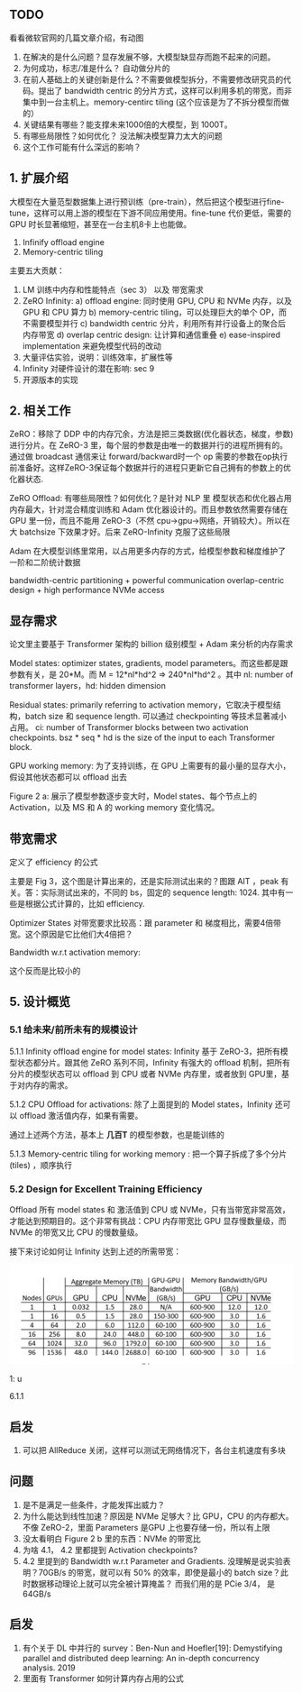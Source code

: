 ## TODO
看看微软官网的几篇文章介绍，有动图

1. 在解决的是什么问题？显存发展不够，大模型缺显存而跑不起来的问题。
2. 为何成功，标志/准是什么？ 自动做分片的
3. 在前人基础上的关键创新是什么？不需要做模型拆分，不需要修改研究员的代码。提出了 bandwidth centric 的分片方式，这样可以利用多机的带宽，而非集中到一台主机上。memory-centirc tiling (这个应该是为了不拆分模型而做的）
4. 关键结果有哪些？能支撑未来1000倍的大模型，到 1000T。
5. 有哪些局限性？如何优化？ 没法解决模型算力太大的问题
6. 这个工作可能有什么深远的影响？


## 1. 扩展介绍

大模型在大量范型数据集上进行预训练（pre-train），然后把这个模型进行fine-tune，这样可以用上游的模型在下游不同应用使用。fine-tune 代价更低，需要的GPU 时长显著缩短，甚至在一台主机8卡上也能做。

1. Infinify offload engine
2. Memory-centric tiling

主要五大贡献：

1. LM 训练中内存和性能特点（sec 3） 以及 带宽需求
2. ZeRO Infinity: a) offload engine: 同时使用 GPU, CPU 和 NVMe 内存，以及 GPU 和 CPU 算力 b) memory-centric tiling，可以处理巨大的单个 OP，而不需要模型并行 c) bandwidth centric 分片，利用所有并行设备上的聚合后内存带宽 d) overlap centric design: 让计算和通信重叠 e) ease-inspired implementation 来避免模型代码的改动
3. 大量评估实验，说明：训练效率，扩展性等
4. Infinity 对硬件设计的潜在影响: sec 9
5. 开源版本的实现

## 2. 相关工作
ZeRO：移除了 DDP 中的内存冗余，方法是把三类数据(优化器状态，梯度，参数)进行分片。在 ZeRO-3 里，每个层的参数是由唯一的数据并行的进程所拥有的。通过做 broadcast 通信来让 forward/backward时一个 op 需要的参数在op执行前准备好。这样ZeRO-3保证每个数据并行的进程只更新它自己拥有的参数上的优化器状态.

ZeRO Offload: 有哪些局限性？如何优化？是针对 NLP 里 模型状态和优化器占用内存最大，针对混合精度训练和 Adam 优化器设计的。而且参数依然需要存储在GPU 里一份，而且不能用 ZeRO-3（不然 cpu->gpu->网络，开销较大）。所以在大 batchsize 下效果才好。后来 ZeRO-Infinity 克服了这些局限

Adam 在大模型训练里常用，以占用更多内存的方式，给模型参数和梯度维护了一阶和二阶统计数据

bandwidth-centric partitioning + powerful communication overlap-centric design + high performance NVMe access 

## 显存需求
论文里主要基于 Transformer 架构的 billion 级别模型 +  Adam 来分析的内存需求

Model states: optimizer states, gradients, model parameters。而这些都是跟参数有关，是 20*M。而 M = 12\*nl\*hd^2 => 240\*nl\*hd^2 。其中 nl: number of transformer layers，hd: hidden dimension

Residual states: primarily referring to activation memory，它取决于模型结构，batch size 和 sequence length. 可以通过 checkpointing 等技术显著减小占用。 ci: number of Transformer blocks between two activation checkpoints. bsz * seq * hd is the size of the input to each Transformer block.

GPU working memory: 为了支持训练，在 GPU 上需要有的最小量的显存大小，假设其他状态都可以 offload 出去

Figure 2 a: 展示了模型参数逐步变大时，Model states、每个节点上的 Activation，以及 MS 和 A 的 working memory 变化情况。


## 带宽需求

定义了 efficiency 的公式

主要是 Fig 3，这个图是计算出来的，还是实际测试出来的？图跟 AIT ，peak 有关。答：实际测试出来的，不同的 bs，固定的 sequence length: 1024. 其中有一些是根据公式计算的，比如 efficiency. 

Optimizer States 对带宽要求比较高：跟 parameter 和 梯度相比，需要4倍带宽。这个原因是它比他们大4倍把？

Bandwidth w.r.t activation memory:

这个反而是比较小的

## 5. 设计概览
### 5.1 给未来/前所未有的规模设计
5.1.1 Infinity offload engine for model states: Infinity 基于 ZeRO-3，把所有模型状态都分片。跟其他 ZeRO 系列不同，Infinity 有强大的 offload 机制，把所有分片的模型状态可以 offload 到 CPU 或者 NVMe 内存里，或者放到 GPU里，基于对内存的需求。

5.1.2 CPU Offload for activations: 除了上面提到的 Model states，Infinity 还可以 offload 激活值内存，如果有需要。

通过上述两个方法，基本上 **几百T** 的模型参数，也是能训练的

5.1.3 Memory-centric  tiling  for working memory : 把一个算子拆成了多个分片(tiles) ，顺序执行

### 5.2 Design for Excellent Training Efficiency
Offload 所有 model states 和 激活值到 CPU 或 NVMe，只有当带宽非常高效，才能达到预期目的。这个非常有挑战：CPU 内存带宽比 GPU 显存慢数量级，而 NVMe 的带宽又比 CPU 的慢数量级。

接下来讨论如何让 Infinity 达到上述的所需带宽：

![](./imgs/v100-dgx-2-bandwidth.png)

1: u

6.1.1

## 启发
1. 可以把 AllReduce 关闭，这样可以测试无网络情况下，各台主机速度有多块

## 问题
1. 是不是满足一些条件，才能发挥出威力？
2. 为什么能达到线性加速？原因是 NVMe 足够大？比 GPU，CPU 的内存都大。不像 ZeRO-2，里面 Parameters 是GPU 上也要存储一份，所以有上限
3. 没太看明白 Figure 2 b 里的东西：NVMe 的带宽比
4. 为啥 4.1， 4.2 里都提到 Activation checkpoints?
5. 4.2 里提到的 Bandwidth w.r.t Parameter and Gradients. 没理解是说实验表明？70GB/s 的带宽，就可以有 50% 的效率，即使是最小的 batch size？此时数据移动理论上就可以完全被计算掩盖？ 而我们用的是 PCie 3/4， 是 64GB/s

## 启发
1. 有个关于 DL 中并行的 survey：Ben-Nun and Hoefler[19]: Demystifying parallel and distributed deep learning: An in-depth concurrency analysis. 2019
2. 里面有 Transformer 如何计算内存占用的公式
